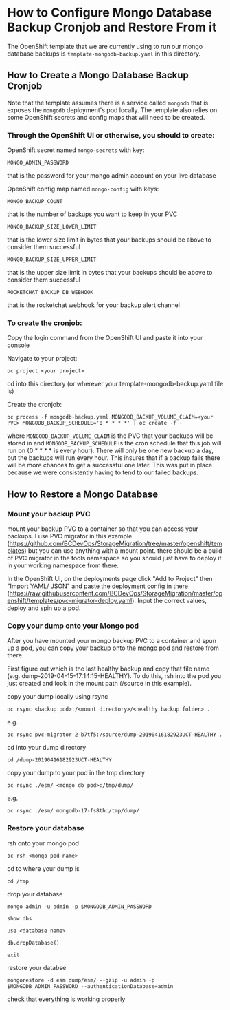 # How to Configure Mongo Database Backup Cronjob and Restore From it

The OpenShift template that we are currently using to run our mongo database backups is ```template-mongodb-backup.yaml``` in this directory.

## How to Create a Mongo Database Backup Cronjob

Note that the template assumes there is a service called ```mongodb``` that is exposes the ```mongodb``` deployment's pod locally. The template also relies on some OpenShift secrets and config maps that will need to be created.

### Through the OpenShift UI or otherwise, you should to create:

OpenShift secret named ```mongo-secrets``` with key:
```
MONGO_ADMIN_PASSWORD

```
that is the password for your mongo admin account on your live database

OpenShift config map named ```mongo-config``` with keys:
```
MONGO_BACKUP_COUNT
```
that is the number of backups you want to keep in your PVC
```
MONGO_BACKUP_SIZE_LOWER_LIMIT
```
that is the lower size limit in bytes that your backups should be above to consider them successful
```
MONGO_BACKUP_SIZE_UPPER_LIMIT
```
that is the upper size limit in bytes that your backups should be above to consider them successful
```
ROCKETCHAT_BACKUP_DB_WEBHOOK
```
that is the rocketchat webhook for your backup alert channel
### To create the cronjob:

Copy the login command from the OpenShift UI and paste it into your console

Navigate to your project:

```
oc project <your project>
```

cd into this directory (or wherever your template-mongodb-backup.yaml file is)

Create the cronjob:

```
oc process -f mongodb-backup.yaml MONGODB_BACKUP_VOLUME_CLAIM=<your PVC> MONGODB_BACKUP_SCHEDULE='0 * * * *' | oc create -f -
```

where ```MONGODB_BACKUP_VOLUME_CLAIM``` is the PVC that your backups will be stored in and ```MONGODB_BACKUP_SCHEDULE``` is the cron schedule that this job will run on (0 * * * * is every hour). There will only be one new backup a day, but the backups will run every hour. This insures that if a backup fails there will be more chances to get a successful one later. This was put in place because we were consistently having to tend to our failed backups.

## How to Restore a Mongo Database

### Mount your backup PVC

mount your backup PVC to a container so that you can access your backups. I use PVC migrator in this example (https://github.com/BCDevOps/StorageMigration/tree/master/openshift/templates) but you can use anything with a mount point. there should be a build of PVC migrator in the tools namespace so you should just have to deploy it in your working namespace from there.

In the OpenShift UI, on the deployments page click "Add to Project" then "Import YAML/ JSON" and paste the deployment config in there (https://raw.githubusercontent.com/BCDevOps/StorageMigration/master/openshift/templates/pvc-migrator-deploy.yaml). Input the correct values, deploy and spin up a pod.

### Copy your dump onto your Mongo pod

After you have mounted your mongo backup PVC to a container and spun up a pod, you can copy your backup onto the mongo pod and restore from there.

First figure out which is the last healthy backup and copy that file name (e.g. dump-2019-04-15-17:14:15-HEALTHY). To do this, rsh into the pod you just created and look in the mount path (/source in this example).


copy your dump locally using rsync
```
oc rsync <backup pod>:/<mount directory>/<healthy backup folder> .
```
e.g.
```
oc rsync pvc-migrator-2-b7tf5:/source/dump-20190416182923UCT-HEALTHY .
```

cd into your dump directory

```
cd /dump-20190416182923UCT-HEALTHY
```

copy your dump to your pod in the tmp directory

```
oc rsync ./esm/ <mongo db pod>:/tmp/dump/
```
e.g.
```
oc rsync ./esm/ mongodb-17-fs8th:/tmp/dump/
```

### Restore your database

rsh onto your mongo pod

```
oc rsh <mongo pod name>
```

cd to where your dump is

```
cd /tmp
```

drop your database

```
mongo admin -u admin -p $MONGODB_ADMIN_PASSWORD
```

```
show dbs
```

```
use <database name>
```

```
db.dropDatabase()
```

```
exit
```

restore your databse

```
mongorestore -d esm dump/esm/ --gzip -u admin -p $MONGODB_ADMIN_PASSWORD --authenticationDatabase=admin
```

check that everything is working properly

